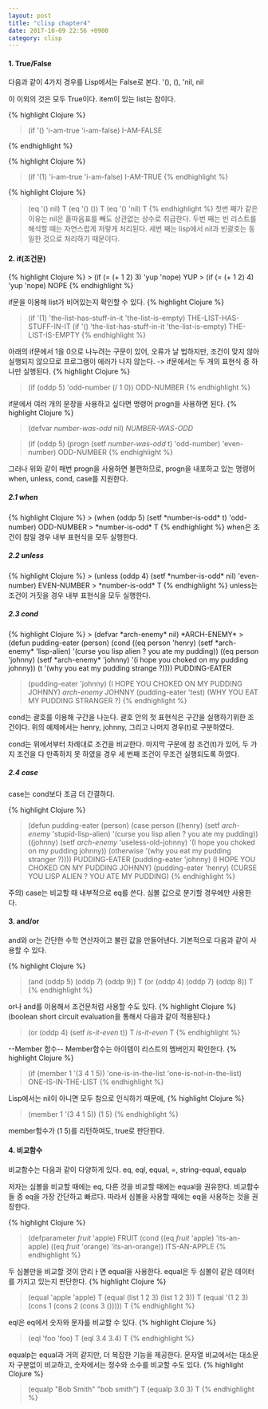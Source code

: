 ```yaml
---
layout: post
title: "clisp chapter4"
date: 2017-10-09 22:56 +0900
category: clisp
---
```


<h4>1. True/False </h4>
<p>
다음과 같이 4가지 경우를 Lisp에서는 False로 본다.
'(), (), 'nil, nil

이 이외의 것은 모두 True이다.
item이 있는 list는 참이다.

{% highlight Clojure %}
> (if '()
    'i-am-true
    'i-am-false)
I-AM-FALSE
</p>
{% endhighlight %}

{% highlight Clojure %}
> (if '(1)
    'i-am-true
    'i-am-false)
I-AM-TRUE
{% endhighlight %}

{% highlight Clojure %}
> (eq '() nil)
T
> (eq '() ())
T
> (eq '() 'nil)
T
{% endhighlight %}
첫번 째가 같은 이유는 nil은 홑따음표를 빼도 상관없는 상수로 취급한다.
두번 째는 빈 리스트를 해석할 때는 자연스럽게 저렇게 처리된다.
세번 째는 lisp에서 nil과 빈괄호는 동일한 것으로 처리하기 때문이다.
</p>

<h4> 2. if(조건문) </h4>
<p>
{% highlight Clojure %}
> (if (= (+ 1 2) 3)
    'yup
    'nope)
YUP
> (if (= (+ 1 2) 4)
    'yup
    'nope)
NOPE
{% endhighlight %}

if문을 이용해 list가 비어있는지 확인할 수 있다.
{% highlight Clojure %}
> (if '(1)
    'the-list-has-stuff-in-it
    'the-list-is-empty)
THE-LIST-HAS-STUFF-IN-IT
> (if '()
    'the-list-has-stuff-in-it
    'the-list-is-empty)
THE-LIST-IS-EMPTY
{% endhighlight %}

아래의 if문에서 1을 0으로 나누려는 구문이 있어, 오류가 날 법하지만,
조건이 맞지 않아 실행되지 않으므로 프로그램이 에러가 나지 않는다.
-> if문에서는 두 개의 표현식 중 하나만 실행된다.
{% highlight Clojure %}
> (if (oddp 5)
    'odd-number
    (/ 1 0))
ODD-NUMBER
{% endhighlight %}

if문에서 여러 개의 문장을 사용하고 싶다면 명령어 progn을 사용하면 된다.
{% highlight Clojure %}
> (defvar *number-was-odd* nil)
*NUMBER-WAS-ODD*

> (if (oddp 5)
    (progn (setf *number-was-odd* t)
    	'odd-number)
	'even-number)
ODD-NUMBER
{% endhighlight %}

그러나 위와 같이 매번 progn을 사용하면 불편하므로, progn을 내포하고 있는 명령어 when, unless, cond, case를 지원한다.

<h5>2.1 when</h5>
{% highlight Clojure %}
> (when (oddp 5)
      (setf *number-is-odd* t)
      'odd-number)
ODD-NUMBER
> *number-is-odd*
T
{% endhighlight %}
when은 조건이 참일 경우 내부 표현식을 모두 실행한다.

<h5>2.2 unless</h5>
{% highlight Clojure %}
> (unless (oddp 4)
	(setf *number-is-odd* nil)
	'even-number)
EVEN-NUMBER
> *number-is-odd*
T
{% endhighlight %}
unless는 조건이 거짓을 경우 내부 표현식을 모두 실행한다.

<h5>2.3 cond</h5>
{% highlight Clojure %}
> (defvar *arch-enemy* nil)
*ARCH-ENEMY*
> (defun pudding-eater (person)
       (cond ((eq person 'henry) (setf *arch-enemy* 'lisp-alien)
       	     '(curse you lisp alien ? you ate my pudding))
	     ((eq person 'johnny) (setf *arch-enemy* 'johnny)
	     '(i hope you choked on my pudding johnny))
	     (t '(why you eat my pudding strange ?))))
PUDDING-EATER

> (pudding-eater 'johnny)
(I HOPE YOU CHOKED ON MY PUDDING JOHNNY)
> *arch-enemy*
JOHNNY
>(pudding-eater 'test)
(WHY YOU EAT MY PUDDING STRANGER ?)
{% endhighlight %}

cond는 괄호를 이용해 구간을 나눈다. 괄호 안의 첫 표현식은 구간을 실행하기위한 조건이다.
위의 예제에서는 henry, johnny, 그리고 나머지 경우(t)로 구분하였다.

cond는 위에서부터 차례대로 조건을 비교한다. 마지막 구문에 참 조건(t)가 있어, 두 가지 조건을 다 만족하지 못 하였을 경우 세 번째 조건이 무조건 실행되도록 하였다.

<h5>2.4 case</h4>
case는 cond보다 조금 더 간결하다.

{% highlight Clojure %}
> (defun pudding-eater (person)
  (case person
  	((henry) (setf *arch-enemy* 'stupid-lisp-alien)
		 '(curse you lisp alien ? you ate my pudding))
 	 ((johnny) (setf *arch-enemy* 'useless-old-johnny)
	 	 '(I hope you choked on my pudding johnny))
	(otherwise '(why you eat my pudding stranger ?))))
PUDDING-EATER
> (pudding-eater 'johnny)
(I HOPE YOU CHOKED ON MY PUDDING JOHNNY)
> (pudding-eater 'henry)
(CURSE YOU LISP ALIEN ? YOU ATE MY PUDDING)
{% endhighlight %}

주의) case는 비교할 때 내부적으로 eq를 쓴다. 심볼 값으로 분기할 경우에만 사용한다.
</p>

<h4>3. and/or</h4>
<p>
and와 or는 간단한 수학 연산자이고 불린 값을 만들어낸다.
기본적으로 다음과 같이 사용할 수 있다.

{% highlight Clojure %}
> (and (oddp 5) (oddp 7) (oddp 9))
T
> (or (oddp 4) (oddp 7) (oddp 8))
T
{% endhighlight %}

or나 and를 이용해서 조건문처럼 사용할 수도 있다.
{% highlight Clojure %}
(boolean short circuit evaluation을 통해서 다음과 같이 적용된다.)
> (or (oddp 4) (setf *is-it-even* t))
T
> *is-it-even*
T
{% endhighlight %}

--Member 함수--
Member함수는 아이템이 리스트의 멤버인지 확인한다.
{% highlight Clojure %}
> (if (member 1 '(3 4 1 5))
     'one-is-in-the-list
     'one-is-not-in-the-list)
ONE-IS-IN-THE-LIST
{% endhighlight %}

Lisp에서는 nil이 아니면 모두 참으로 인식하기 때문에,
{% highlight Clojure %}
> (member 1 '(3 4 1 5))
(1 5)
{% endhighlight %}

member함수가 (1 5)를 리턴하여도, true로 판단한다.
</p>

<h4>4. 비교함수</h4>
<p>
비교함수는 다음과 같이 다양하게 있다.
eq, eql, equal, =, string-equal, equalp

저자는 심볼을 비교할 때에는 eq, 다른 것을 비교할 때에는 equal을 권유한다.
비교함수들 중 eq을 가장 간단하고 빠르다. 따라서 심볼을 사용할 때에는 eq을 사용하는 것을 권장한다.

{% highlight Clojure %}
> (defparameter *fruit* 'apple)
FRUIT
> (cond ((eq *fruit* 'apple) 'its-an-apple)
  	((eq *fruit* 'orange) 'its-an-orange))
ITS-AN-APPLE
{% endhighlight %}

두 심볼만을 비교할 것이 안리ㅏ면 equal을 사용한다.
equal은 두 심볼이 같은 데이터를 가지고 있는지 판단한다.
{% highlight Clojure %}
> (equal 'apple 'apple)
T
> (equal (list 1 2 3) (list 1 2 3))
T
> (equal '(1 2 3) (cons 1 (cons 2 (cons 3 ()))))
T
{% endhighlight %}

eql은 eq에서 숫자와 문자를 비교할 수 있다.
{% highlight Clojure %}
> (eql 'foo 'foo)
T
> (eql 3.4 3.4)
T
{% endhighlight %}

equalp는 equal과 거의 같지만, 더 복잡한 기능을 제공한다.
문자열 비교에서는 대소문자 구분없이 비교하고, 숫자에서는 정수와 소수를 비교할 수도 있다.
{% highlight Clojure %}
> (equalp "Bob Smith" "bob smith")
T
> (equalp 3.0 3)
T
{% endhighlight %}
</p>